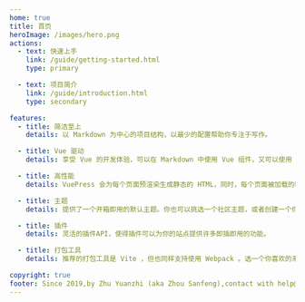 ```yaml
---
home: true
title: 首页
heroImage: /images/hero.png
actions:
  - text: 快速上手
    link: /guide/getting-started.html
    type: primary

  - text: 项目简介
    link: /guide/introduction.html
    type: secondary

features:
  - title: 简洁至上
    details: 以 Markdown 为中心的项目结构，以最少的配置帮助你专注于写作。

  - title: Vue 驱动
    details: 享受 Vue 的开发体验，可以在 Markdown 中使用 Vue 组件，又可以使用 Vue 来开发自定义主题。

  - title: 高性能
    details: VuePress 会为每个页面预渲染生成静态的 HTML，同时，每个页面被加载的时候，将作为 SPA 运行。

  - title: 主题
    details: 提供了一个开箱即用的默认主题。你也可以挑选一个社区主题，或者创建一个你自己的主题。

  - title: 插件
    details: 灵活的插件API，使得插件可以为你的站点提供许多即插即用的功能。

  - title: 打包工具
    details: 推荐的打包工具是 Vite ，但也同样支持使用 Webpack 。选一个你喜欢的来使用吧！

copyright: true
footer: Since 2019,by Zhu Yuanzhi (aka Zhou Sanfeng),contact with help@ohesg.com. (CC BY-NC-ND 4.0)
---
```

